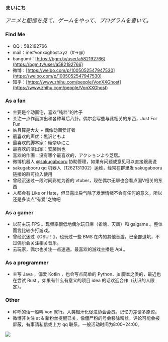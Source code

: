 ### まいにち

<i style="font-size:120%">アニメと配信を見て、ゲームをやって、プログラムを書いて。</i>

### Find Me

- QQ：582192766
- mail：me#vonxxghost.xyz（#->@）
- bangumi：[https://bgm.tv/user/a582192766](https://bgm.tv/user/a582192766)
- 微博：[https://weibo.com/p/1005052547947530](https://weibo.com/p/1005052547947530)
- 知乎：[https://www.zhihu.com/people/VonXXGhost](https://www.zhihu.com/people/VonXXGhost)

### As a fan

- 主要是个动画宅，喜欢“纯粹”的片子
- 关注一点作画演出和各种幕后八卦。偶尔会写些与此相关的东西，Just For Fun
- 姑且算是大友 + 偶像动画爱好者
- 最喜欢的声优：黒沢ともよ
- 最喜欢的脚本家：綾奈ゆにこ
- 最喜欢的演出家：安藤尚也
- 喜欢的作画：没有哪个最喜欢的，アクションより芝居。
- 微博机器人 [@sakugabooru](https://weibo.com/u/5721599343) 协助管理，如果有问题或意见可以直接跟我说
- sakugabooru qq 机器人（1262131302）运维，经常在群里发 sakugabooru 链接的群可拉入使用
- 曾经沉迷过一段时间彩虹为首的 vtuber，现在偶尔无聊也会看点国V相关的东西
- 人都会有 Like or Hate，但显露出戾气除了发泄情绪不会有任何的意义，所以还是多谈点“有爱”之物吧

### As a gamer

- 以前主玩 FPS 。现频率很低地偶尔玩日麻（雀魂、天凤）和 galgame 。整体而言比较少打游戏。
- 曾经沉迷过《OSU！》，也玩过一些 BMS 在内的其他音游，已全部退坑，不过偶尔会关注相关音乐。
- 云玩家，偶尔也关注一点速通。最喜欢的游戏主播是 Api 。

### As a programmer

- 主写 Java ，偏爱 Kotlin ，也会写点简单的 Python、js 脚本之类的，最近也在尝试 Rust 。如果有什么有意义的项目 idea 的话欢迎合作（认识的人限定）。

### Other

- 称呼的话一般叫 von 就行。人类橙汁化促进协会会员。记忆力差请多原谅。
- 微博非关注 at & 新粉丝提醒已关，像僵尸粉的号会移除粉丝，评论可能会被屏蔽，有事请私信或上方 qq 联系。一般活动时间为8:00~24:00。

![](/img/about_pic_1.png)

